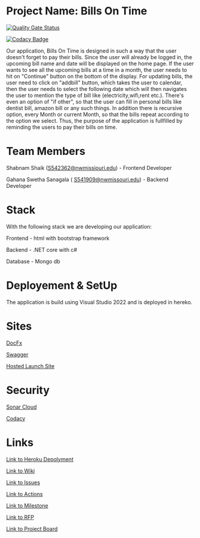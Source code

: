 # Project Name:  Bills On Time

[![Quality Gate Status](https://sonarcloud.io/api/project_badges/measure?project=ShabnamShaikk_billsOnTime&metric=alert_status)](https://sonarcloud.io/summary/new_code?id=ShabnamShaikk_billsOnTime)


[![Codacy Badge](https://app.codacy.com/project/badge/Grade/bba298a1b2834699a3a74301fd7a80d9)](https://www.codacy.com/gh/ShabnamShaikk/billsOnTime/dashboard?utm_source=github.com&amp;utm_medium=referral&amp;utm_content=ShabnamShaikk/billsOnTime&amp;utm_campaign=Badge_Grade)

Our application, Bills On Time is designed in such a way that the user doesn't forget to pay their bills. Since the user will already be logged in, the upcoming bill name and date will be displayed on the home page. If the user wants to see all the upcoming bills at a time in a month, the user needs to hit on "Continue" button on the bottom of the display. For updating bills, the user need to click on "addbill" button, which takes the user to calendar, then the user needs to select the following date which will then navigates the user to mention the type of bill like (electricity,wifi,rent etc.). There's even an option of "if other", so that the user can fill in personal bills like dentist bill, amazon bill or any such things. In addition there is recursive option, every Month or current Month, so that the bills repeat according to the option we select. Thus, the purpose of the application is fullfilled by reminding the users to pay their bills on time.
# Team Members 
Shabnam Shaik (S542362@nwmissiouri.edu) - Frontend Developer 
 
Gahana Swetha Sanagala ( S541909@nwmissouri.edu) - Backend Developer 
#  Stack
With the following stack we are developing our application:

Frontend - html with bootstrap framework
 
Backend - .NET core with c#

Database - Mongo db

# Deployement & SetUp
The application is build using Visual Studio 2022 and is deployed in hereko. 

# Sites
[DocFx](https://github.com/ShabnamShaikk/billsontime-doc)

[Swagger](https://github.com/ShabnamShaikk/swagger-billsontime)

[Hosted Launch Site](https://swetha34.github.io/bills-on-time-doc/)

# Security
[Sonar Cloud](https://sonarcloud.io/project/overview?id=ShabnamShaikk_billsOnTime)

[Codacy](https://app.codacy.com/gh/ShabnamShaikk/billsOnTime/dashboard)

#  Links
[Link to Heroku Depolyment](billsontimeapp.herokuapp.com/)

[Link to Wiki](https://github.com/ShabnamShaikk/billsOnTime/wiki)

[Link to Issues](https://github.com/ShabnamShaikk/billsOnTime/issues)

[Link to Actions](https://github.com/ShabnamShaikk/billsOnTime/actions)

[Link to Milestone](https://github.com/ShabnamShaikk/billsOnTime/milestones)

[Link to RFP](https://github.com/ShabnamShaikk/billsOnTime/blob/main/rfp.md)

[Link to Project Board](https://github.com/ShabnamShaikk/billsOnTime/projects/1)
  
